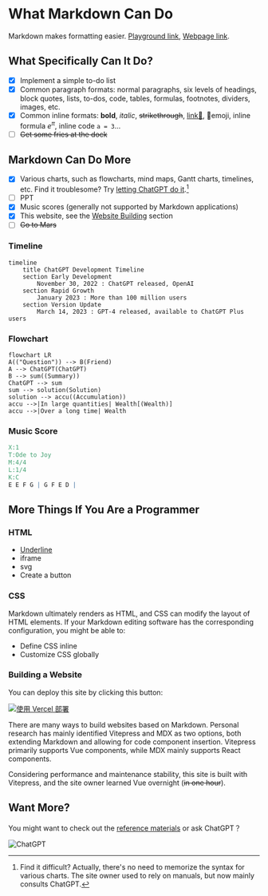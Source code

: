 # What Markdown Can Do

Markdown makes formatting easier. [Playground link](/playground/), [Webpage link](/guide/).

## What Specifically Can It Do?

- [x] Implement a simple to-do list
- [x] Common paragraph formats: normal paragraphs, six levels of headings, block quotes, lists, to-dos, code, tables, formulas, footnotes, dividers, images, etc.
- [x] Common inline formats: **bold**, *italic*, ~~strikethrough~~, [link🔗](), 🤣emoji, inline formula $e^\pi$, inline code `a = 3`...
- [ ] ~~Get some fries at the dock~~

## Markdown Can Do More

- [x] Various charts, such as flowcharts, mind maps, Gantt charts, timelines, etc. Find it troublesome? Try [letting ChatGPT do it](/reference/chatgpt/).[^1]
- [ ] PPT
- [x] Music scores (generally not supported by Markdown applications)
- [x] This website, see the [Website Building](#building-a-website) section
- [ ] ~~Go to Mars~~

### Timeline

```mermaid
timeline
    title ChatGPT Development Timeline
    section Early Development
        November 30, 2022 : ChatGPT released, OpenAI
    section Rapid Growth
        January 2023 : More than 100 million users
    section Version Update
        March 14, 2023 : GPT-4 released, available to ChatGPT Plus users
```

### Flowchart

```mermaid
flowchart LR
A(("Question")) --> B(Friend)
A --> ChatGPT(ChatGPT)
B --> sum((Summary))
ChatGPT --> sum
sum --> solution(Solution)
solution --> accu((Accumulation))
accu -->|In large quantities| Wealth[(Wealth)]
accu -->|Over a long time| Wealth
```
### Music Score

```abc
X:1
T:Ode to Joy
M:4/4
L:1/4
K:C
E E F G | G F E D |
```

## More Things If You Are a Programmer

### HTML

- <u>Underline</u>
- iframe
- svg
- Create a button

### CSS

Markdown ultimately renders as HTML, and CSS can modify the layout of HTML elements. If your Markdown editing software has the corresponding configuration, you might be able to:

- Define CSS inline
- Customize CSS globally

### Building a Website

You can deploy this site by clicking this button:

[![使用 Vercel 部署](https://vercel.com/button)](https://vercel.com/import/project?template=https://github.com/gantrol/markdown-can-do)

There are many ways to build websites based on Markdown. Personal research has mainly identified Vitepress and MDX as two options, both extending Markdown and allowing for code component insertion. Vitepress primarily supports Vue components, while MDX mainly supports React components.

Considering performance and maintenance stability, this site is built with Vitepress, and the site owner learned Vue overnight (~~in one hour~~).

## Want More?

You might want to check out the [reference materials](/reference-resource) or ask ChatGPT？

![ChatGPT](https://img.shields.io/badge/chatGPT-74aa9c?style=for-the-badge&logo=openai&logoColor=white)

[^1]: Find it difficult? Actually, there's no need to memorize the syntax for various charts. The site owner used to rely on manuals, but now mainly consults ChatGPT.
